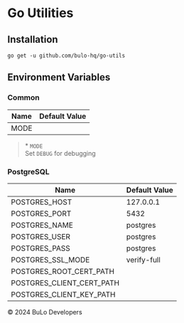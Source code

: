 # Go Utilities

## Installation

```
go get -u github.com/bulo-hq/go-utils
```

## Environment Variables

### Common

| Name | Default Value |
| ---- | ------------- |
| MODE |               |

> \* `MODE`  
> Set `DEBUG` for debugging

### PostgreSQL

| Name                      | Default Value |
| ------------------------- | ------------- |
| POSTGRES_HOST             | 127.0.0.1     |
| POSTGRES_PORT             | 5432          |
| POSTGRES_NAME             | postgres      |
| POSTGRES_USER             | postgres      |
| POSTGRES_PASS             | postgres      |
| POSTGRES_SSL_MODE         | verify-full   |
| POSTGRES_ROOT_CERT_PATH   |               |
| POSTGRES_CLIENT_CERT_PATH |               |
| POSTGRES_CLIENT_KEY_PATH  |               |

&copy; 2024 BuLo Developers
